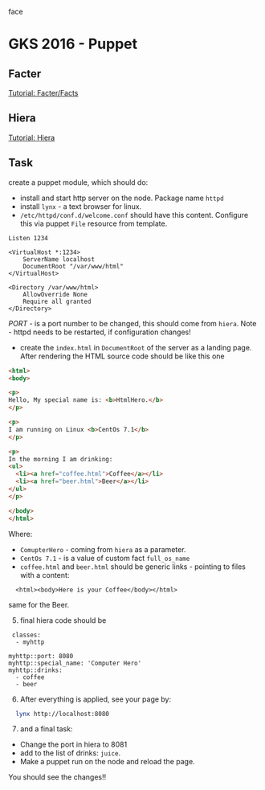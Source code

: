 face
# GKS 2016 - Puppet

## Facter

[Tutorial: Facter/Facts](./facter/README.md)

## Hiera

[Tutorial: Hiera](./hiera/README.md)


## Task

create a puppet module, which should do:

 * install and start http server on the node. Package name `httpd`
 * install `lynx` - a text browser for linux.
 * `/etc/httpd/conf.d/welcome.conf` should have this content. Configure this via puppet `File` resource from template.

```
Listen 1234

<VirtualHost *:1234>
    ServerName localhost
    DocumentRoot "/var/www/html"
</VirtualHost>

<Directory /var/www/html>
    AllowOverride None
    Require all granted
</Directory>

```
_PORT_ - is a port number to be changed, this should come from `hiera`. Note - httpd needs to be restarted, if configuration changes!


 * create the `index.html` in `DocumentRoot` of the server as a landing page.
 After rendering the HTML source code should be like this one

```html
<html>
<body>

<p>
Hello, My special name is: <b>HtmlHero.</b>
</p>

<p>
I am running on Linux <b>CentOs 7.1</b>
</p>

<p>
In the morning I am drinking:
<ul>
  <li><a href="coffee.html">Coffee</a></li>
  <li><a href="beer.html">Beer</a></li>
</ul>
</p>

</body>
</html>

```

Where:

* `ComupterHero` - coming from `hiera` as a parameter.
* `CentOs 7.1` - is a value of custom fact `full_os_name`
* `coffee.html` and `beer.html` should be generic links - pointing to files with a content:

```
  <html><body>Here is your Coffee</body></html>
```

same for the Beer.

5. final hiera code should be

```
 classes:
  - myhttp

myhttp::port: 8080
myhttp::special_name: 'Computer Hero'
myhttp::drinks:
  - coffee
  - beer
```

6. After everything is applied, see your page by:

 ```bash
   lynx http://localhost:8080
 ```

7. and a final task:
* Change the port in hiera to 8081
* add to the list of drinks: `juice`.
* Make a puppet run on the node and reload the page.

You should see the changes!!
